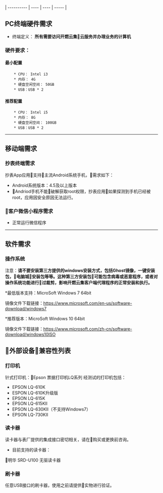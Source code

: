 | ---------- | ---- | ---- | ----- |

## PC终端硬件需求

* 终端定义：
    **所有需要访问开燃云集云服务并办理业务的计算机**

### 硬件要求：

#### 最小配置

        * CPU： Intel i3
        * 内存： 4G
        * 硬盘空闲空间： 50GB
        * USB：USB * 2

#### 推荐配置

        * CPU： Intel i5
        * 内存： 8G
        * 硬盘空闲空间： 100GB
        * USB：USB * 2
---

## 移动端需求

### 抄表终端需求

抄表App应用支持主流Android系统手机，需求如下：

* Android系统版本：4.5及以上版本
* Andriod手机不能破解获取root权限，抄表应用如果探测到手机已经被root，应用因安全原因无法运行。

### 客户微信小程序需求

* 正常运行微信程序

---

## 软件需求

### 操作系统

注意：__请不要安装第三方提供的windows安装方式，包括Ghost镜像，一键安装包，电脑城安装包等等。这种第三方安装包可能包含病毒或恶意程序，或者对操作系统功能进行过裁剪，影响开燃云集客户端代理程序的正常安装和执行。__

*最低版本支持：MicroSoft Windows 7 64bit

镜像文件下载链接：https://www.microsoft.com/en-us/software-download/windows7

*推荐版本：MicroSoft Windows 10 64bit

镜像文件下载链接：https://www.microsoft.com/zh-cn/software-download/windows10ISO

## 外部设备兼容性列表

### 打印机

针式打印机：Epson 票据打印机LQ系列 经测试的打印机包括：

* EPSON LQ-610K
* ESPON LQ-610K升级版
* EPSON LQ-615K
* EPSON LQ-615KII
* EPSON LQ-630KII（不支持Windows7）
* EPSON LQ-730KII

### 读卡器

读卡器与表厂提供的集成接口密切相关，请在购买或更换前咨询。

* 目前支持的读卡器：

明华 SRD-U100 无驱读卡器

### 刷卡器

任意USB接口的刷卡器，使用之前请提供实物进行验证。